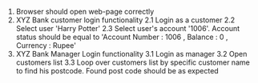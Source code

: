 1. Browser should open web-page correctly
2. XYZ Bank customer login functionality
2.1 Login as a customer
2.2 Select user 'Harry Potter'
2.3 Select user's account '1006'. Account status should be equal to 'Account Number : 1006 , Balance : 0 , Currency : Rupee'
3. XYZ Bank Manager Login functionality
3.1 Login as manager
3.2 Open customers list
3.3 Loop over customers list by specific customer name to find his postcode. Found post code should be as expected
